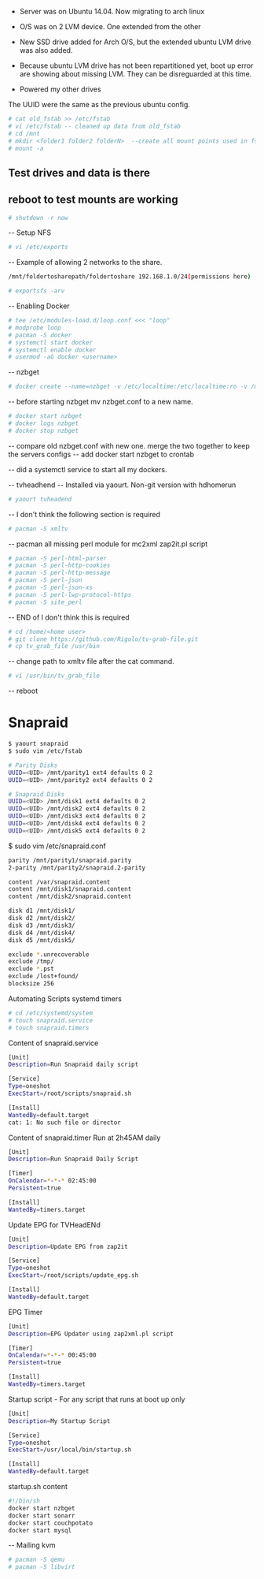 * Server was on Ubuntu 14.04.   Now migrating to arch linux
* O/S was on 2 LVM device.   One extended from the other
* New SSD drive added for Arch O/S, but the extended ubuntu LVM drive was also added. 
* Because ubuntu LVM drive has not been repartitioned yet, boot up error are showing about missing LVM.   They can be disreguarded at this time.

* Powered my other drives

The UUID were the same as the previous ubuntu config.
```sh
# cat old_fstab >> /etc/fstab
# vi /etc/fstab -- cleaned up data from old_fstab
# cd /mnt
# mkdir <folder1 folder2 folderN>  --create all mount points used in fstab for new drives
# mount -a
```
## Test drives and data is there

## reboot to test mounts are working
```sh
# shutdown -r now
```

-- Setup NFS
```sh
# vi /etc/exports
```
-- Example of allowing 2 networks to the share.
```sh
/mnt/foldertosharepath/foldertoshare 192.168.1.0/24(permissions here)  192.168.2.0/24(permissions here)
```
```sh
# exportsfs -arv
```
-- Enabling Docker
```sh
# tee /etc/modules-load.d/loop.conf <<< "loop"
# modprobe loop 
# pacman -S docker
# systemctl start docker
# systemctl enable docker
# usermod -aG docker <username>
```
-- nzbget
```sh
# docker create --name=nzbget -v /etc/localtime:/etc/localtime:ro -v /mnt/<folder>/docker/nzbget:/config -v /mnt/<folder>/downloads:/downloads -e PGID=1000 -e PUID=1000 -p <my port>:6789 linuxserver/nzbget:latest
```
-- before starting nzbget mv nzbget.conf to a new name.
```sh
# docker start nzbget
# docker logs nzbget
# docker stop nzbget
```
-- compare old nzbget.conf with new one.    merge the two together to keep the servers configs
-- add docker start nzbget to crontab

-- did a systemctl service to start all my dockers.

-- tvheadhend
-- Installed via yaourt.  Non-git version with hdhomerun
```sh
# yaourt tvheadend
```
-- I don't think the following section is required
```sh
# pacman -S xmltv
```
-- pacman all missing perl module for mc2xml zap2it.pl script
```sh
# pacman -S perl-html-parser
# pacman -S perl-http-cookies
# pacman -S perl-http-message
# pacman -S perl-json
# pacman -S perl-json-xs
# pacman -S perl-lwp-protocol-https
# pacman -S site_perl
```
-- END of I don't think this is required

```sh
# cd /home/<home user>
# git clone https://github.com/Rigolo/tv-grab-file.git
# cp tv_grab_file /usr/bin
```
-- change path to xmltv file after the cat command.
```sh
# vi /usr/bin/tv_grab_file
```
-- reboot

# Snapraid
```sh
$ yaourt snapraid
$ sudo vim /etc/fstab
```

```sh
# Parity Disks
UUID=<UID> /mnt/parity1 ext4 defaults 0 2
UUID=<UID> /mnt/parity2 ext4 defaults 0 2

# Snapraid Disks
UUID=<UID> /mnt/disk1 ext4 defaults 0 2
UUID=<UID> /mnt/disk2 ext4 defaults 0 2
UUID=<UID> /mnt/disk3 ext4 defaults 0 2
UUID=<UID> /mnt/disk4 ext4 defaults 0 2
UUID=<UID> /mnt/disk5 ext4 defaults 0 2
```
$ sudo vim /etc/snapraid.conf
```sh
parity /mnt/parity1/snapraid.parity
2-parity /mnt/parity2/snapraid.2-parity

content /var/snapraid.content
content /mnt/disk1/snapraid.content
content /mnt/disk2/snapraid.content

disk d1 /mnt/disk1/
disk d2 /mnt/disk2/
disk d3 /mnt/disk3/
disk d4 /mnt/disk4/
disk d5 /mnt/disk5/

exclude *.unrecoverable
exclude /tmp/
exclude *.pst 
exclude /lost+found/
blocksize 256
```


Automating Scripts systemd timers
```sh
# cd /etc/systemd/system
# touch snapraid.service
# touch snapraid.timers
```
Content of snapraid.service
```sh
[Unit]
Description=Run Snapraid daily script

[Service]
Type=oneshot
ExecStart=/root/scripts/snapraid.sh 

[Install]
WantedBy=default.target
cat: 1: No such file or director
```
Content of snapraid.timer
Run at 2h45AM daily
```sh
[Unit]
Description=Run Snapraid Daily Script

[Timer]
OnCalendar=*-*-* 02:45:00
Persistent=true

[Install]
WantedBy=timers.target
```

Update EPG for TVHeadENd
```sh
[Unit]
Description=Update EPG from zap2it

[Service]
Type=oneshot
ExecStart=/root/scripts/update_epg.sh 

[Install]
WantedBy=default.target
```
EPG Timer
```sh
[Unit]
Description=EPG Updater using zap2xml.pl script

[Timer]
OnCalendar=*-*-* 00:45:00
Persistent=true

[Install]
WantedBy=timers.target
```

Startup script - For any script that runs at boot up only
```sh
[Unit]
Description=My Startup Script

[Service]
Type=oneshot
ExecStart=/usr/local/bin/startup.sh 

[Install]
WantedBy=default.target
```
startup.sh content
```sh
#!/bin/sh
docker start nzbget
docker start sonarr
docker start couchpotato
docker start mysql
```
-- Mailing
kvm
```sh
# pacman -S qemu
# pacman -S libvirt
```
